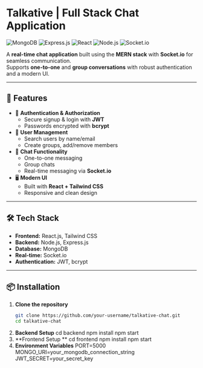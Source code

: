 
# Talkative | Full Stack Chat Application

![MongoDB](https://img.shields.io/badge/MongoDB-%234ea94b.svg?&style=for-the-badge&logo=mongodb&logoColor=white)
![Express.js](https://img.shields.io/badge/Express.js-%23404d59.svg?&style=for-the-badge)
![React](https://img.shields.io/badge/React-%2320232a.svg?&style=for-the-badge&logo=react&logoColor=%2361DAFB)
![Node.js](https://img.shields.io/badge/Node.js-43853D?style=for-the-badge&logo=node.js&logoColor=white)
![Socket.io](https://img.shields.io/badge/Socket.io-000000?style=for-the-badge&logo=socket.io&logoColor=white)

A **real-time chat application** built using the **MERN stack** with **Socket.io** for seamless communication.  
Supports **one-to-one** and **group conversations** with robust authentication and a modern UI.  

---

## 🚀 Features
- 🔐 **Authentication & Authorization**
  - Secure signup & login with **JWT**
  - Passwords encrypted with **bcrypt**
- 👥 **User Management**
  - Search users by name/email
  - Create groups, add/remove members
- 💬 **Chat Functionality**
  - One-to-one messaging
  - Group chats
  - Real-time messaging via **Socket.io**
- 🖥️ **Modern UI**
  - Built with **React + Tailwind CSS**
  - Responsive and clean design

---

## 🛠️ Tech Stack
- **Frontend:** React.js, Tailwind CSS  
- **Backend:** Node.js, Express.js  
- **Database:** MongoDB  
- **Real-time:** Socket.io  
- **Authentication:** JWT, bcrypt  

---

## 📦 Installation

1. **Clone the repository**
   ```bash
   git clone https://github.com/your-username/talkative-chat.git
   cd talkative-chat
2. **Backend Setup**
  cd backend
  npm install
  npm start
3. **Frontend Setup **
  cd frontend
  npm install
  npm start
4. **Environment Variables**
   PORT=5000
  MONGO_URI=your_mongodb_connection_string
  JWT_SECRET=your_secret_key

  

